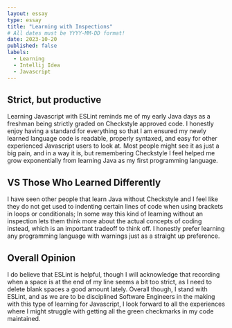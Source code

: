 ```yaml
---
layout: essay
type: essay
title: "Learning with Inspections"
# All dates must be YYYY-MM-DD format!
date: 2023-10-20
published: false
labels:
  - Learning
  - Intellij Idea
  - Javascript
---
```


## Strict, but productive

Learning Javascript with ESLint reminds me of my early Java days as a freshman being strictly graded on Checkstyle approved code.  I honestly enjoy having a standard for everything so that I am ensured my newly learned language code is readable, properly syntaxed, and easy for other experienced Javascript users to look at.  Most people might see it as just a big pain, and in a way it is, but remembering Checkstyle I feel helped me grow exponentially from learning Java as my first programming language. 

## VS Those Who Learned Differently

I have seen other people that learn Java without Checkstyle and I feel like they do not get used to indenting certain lines of code when using brackets in loops or conditionals; In some way this kind of learning without an inspection lets them think more about the actual concepts of coding instead, which is an important tradeoff to think off.  I honestly prefer learning any programming language with warnings just as a straight up preference.

## Overall Opinion

I do believe that ESLint is helpful, though I will acknowledge that recording when a space is at the end of my line seems a bit too strict, as I need to delete blank spaces a good amount lately.  Overall though, I stand with ESLint, and as we are to be disciplined Software Engineers in the making with this type of learning for Javascript, I look forward to all the experiences where I might struggle with getting all the green checkmarks in my code maintained.
